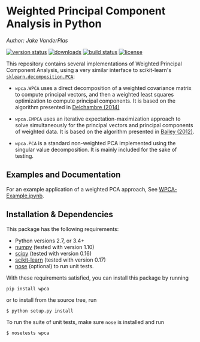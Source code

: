 # Weighted Principal Component Analysis in Python

*Author: Jake VanderPlas*

[![version status](http://img.shields.io/pypi/v/wpca.svg?style=flat)](https://pypi.python.org/pypi/wpca)
[![downloads](http://img.shields.io/pypi/dm/wpca.svg?style=flat)](https://pypi.python.org/pypi/wpca)
[![build status](http://img.shields.io/travis/jakevdp/wpca/master.svg?style=flat)](https://travis-ci.org/jakevdp/wpca)
[![license](http://img.shields.io/badge/license-BSD-blue.svg?style=flat)](https://github.com/jakevdp/wpca/blob/master/LICENSE)

This repository contains several implementations of Weighted Principal Component
Analysis, using a very similar interface to scikit-learn's
[``sklearn.decomposition.PCA``](http://scikit-learn.org/stable/modules/generated/sklearn.decomposition.PCA.html):

- ``wpca.WPCA`` uses a direct decomposition of a weighted covariance matrix to
  compute principal vectors, and then a weighted least squares optimization
  to compute principal components. It is based on the algorithm presented
  in [Delchambre (2014)](http://arxiv.org/abs/1412.4533)

- ``wpca.EMPCA`` uses an iterative expectation-maximization approach to solve
  simultaneously for the principal vectors and principal components of
  weighted data. It is based on the algorithm presented in
  [Bailey (2012)](http://arxiv.org/abs/1208.4122).

- ``wpca.PCA`` is a standard non-weighted PCA implemented using the singular
  value decomposition. It is mainly included for the sake of testing.

## Examples and Documentation

For an example application of a weighted PCA approach, See
[WPCA-Example.ipynb](WPCA-Example.ipynb).

## Installation & Dependencies

This package has the following requirements:

- Python versions 2.7, or 3.4+
- [numpy](http://numpy.org/) (tested with version 1.10)
- [scipy](http://scipy.org/) (tested with version 0.16)
- [scikit-learn](http://scikit-learn.org/) (tested with version 0.17)
- [nose](http://nose.readthedocs.org/) (optional) to run unit tests.

With these requirements satisfied, you can install this package by running
```
pip install wpca
```
or to install from the source tree, run
```
$ python setup.py install
```

To run the suite of unit tests, make sure ``nose`` is installed and run
```
$ nosetests wpca
```
